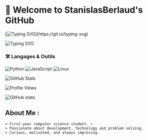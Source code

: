# 👾 Welcome to StanislasBerlaud's GitHub

[![Typing SVG](https://readme-typing-svg.herokuapp.com?color=00FF00&lines=Welcome+to+my+GitHub;Computer+Science+Student;Always+Learning+Something+New...)](https://git.io/typing-svg)

![Typing SVG](https://readme-typing-svg.herokuapp.com?font=Fira+Code&size=22&pause=1000&color=58A6FF&center=true&vCenter=true&width=600&lines=print('Hello%2C+World');10+PRINT+'HELLO+WORLD';System.out.println("Hello%2C+World!");console.log("Hello%2C+World!");printf("Hello%2C+World!%5Cn");echo+"Hello+World";)

### 🛠️ Langages & Outils
![Python](https://img.shields.io/badge/Python-3670A0?style=for-the-badge&logo=python&logoColor=white)
![JavaScript](https://img.shields.io/badge/JavaScript-F7DF1E?style=for-the-badge&logo=javascript&logoColor=black)
![Linux](https://img.shields.io/badge/Linux-FCC624?style=for-the-badge&logo=linux&logoColor=black)


![GitHub Stats](https://github-readme-stats.vercel.app/api?username=StanislasBerlaud&show_icons=true&theme=radical)

![Profile Views](https://komarev.com/ghpvc/?username=StanislasBerlaud&color=blue)


![GitHub stats](https://github-readme-stats.vercel.app/api?username=StanislasBerlaud&show_icons=true&theme=radical)




## About Me :

```plaintext
> First-year computer science student. ✌
> Passionate about development, technology and problem solving.
> Curious, motivated, and always improving.
